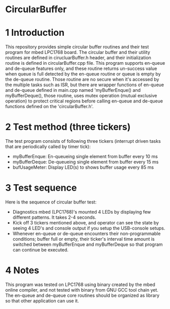 CircularBuffer
==============

1 Introduction
==============

This repository provides simple circular buffer routines and their test program for mbed LPC1768 board.
The circular buffer and their utility routines are defined in cirucluarBuffer.h header, and their initialization routine is defined in circularBuffer.cpp file. This program supports en-queue and de-queue features only, and these routine returns un-success value when queue is full detected by the en-queue routine or queue is empty by the de-queue routine. Those routine are no secure when it's accessed by the multiple tasks such as ISR, but there are wrapper functions of en-queue and de-queue defined in main.cpp named 'myBufferEnque() and myBufferDeque(), those routine, uses mutex operation (mutual exclusive operation) to protect critical regions before calling en-queue and de-queue functions defined on the 'circularBuffer.h'.

2 Test method (three tickers)
=============================

  The test program consists of following three tickers (interrupt driven tasks that are periodically called by timer tick):

* myBufferEnque:  En-queueing single element from buffer every 10 ms
* myBufferDeque:  De-queueing single element from buffer every 15 ms
* bufUsageMeter:   Display LED(s) to shows buffer usage every 85 ms

3 Test sequence
===============

Here is the sequence of circular buffer test:

* Diagnostics mbed (LPC1768)'s mounted 4 LEDs by displaying few different patterns. It takes 2-4 seconds.
* Kick off 3 tickers mentioned above, and operator can see the state by seeing 4 LED's and console output if you setup the USB-console setups.
* Whenever en-queue or de-queue encounters their non-programmable conditions; buffer full or empty, their ticker's interval time amount is switched between myBufferEnque and myBufferDeque so that program can continue be executed.
 
4 Notes
=======

This program was tested on LPC1768 using binary created by the mbed online compiler, and not tested with binary from GNU GCC tool chain yet.
The en-queue and de-queue core routines should be organized as library so that other application can use it.
